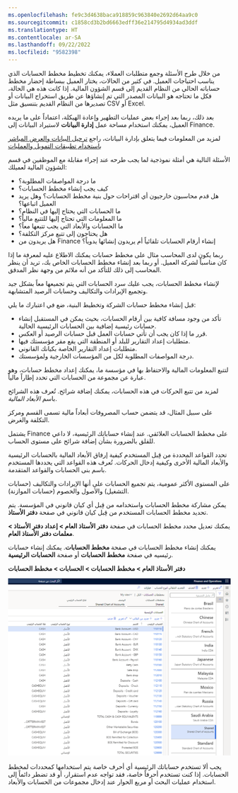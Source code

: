 ```yaml
---
ms.openlocfilehash: fe9c3d4638baca918859c963840e2692d64aa9c0
ms.sourcegitcommit: c1858cd3b2bd6663edff36e214795d4934ad3ddf
ms.translationtype: HT
ms.contentlocale: ar-SA
ms.lasthandoff: 09/22/2022
ms.locfileid: "9582398"
---
```

من خلال طرح الأسئلة وجمع متطلبات العملاء، يمكنك تخطيط مخطط الحسابات الذي يناسب احتياجات العميل. في كثير من الحالات، يختار العميل ببساطة إحضار مخطط حساباته الحالي من النظام القديم إلى قسم الشؤون المالية. إذا كانت هذه هي الحالة، فكل ما تحتاجه هو البيانات المصدر التي تم إنشاؤها عن طريق استخراج البيانات أو تصديرها من النظام القديم بتنسيق مثل CSV أو Excel. 

بعد ذلك، ربما بعد إجراء بعض عمليات التطهير وإعادة الهيكلة، اعتماداً على ما يريده العميل، يمكنك استخدام مساحة عمل **إدارة البيانات** لاستيراد البيانات إلى Finance. 

لمزيد من المعلومات فيما يتعلق بإدارة البيانات، راجع [ترحيل البيانات والعرض المباشر باستخدام تطبيقات التمويل والعمليات](/training/paths/migrate-data-go-live-finance-operations/?azure-portal=true)

الأسئلة التالية هي أمثلة نموذجية لما يجب طرحه عند إجراء مقابلة مع الموظفين في قسم الشؤون المالية لعميلك:

- ما درجة المواصفات المطلوبة؟  
- كيف يجب إنشاء مخطط الحسابات؟
- هل قدم محاسبون خارجيون أي اقتراحات حول بنية مخطط الحسابات؟ وهل يريد العميل اتباعها؟
- ما الحسابات التي يحتاج إليها في النظام؟  
- ما المعلومات التي تحتاج إليها للتتبع مالياً؟  
- ما الحسابات والأبعاد التي يجب تتبعها معاً؟  
- هل يحتاجون إلى تتبع مركز التكلفة؟  
- هل يريدون من Finance إنشاء أرقام الحسابات تلقائياً أم يريدون إنشائها يدوياً؟   

ربما يكون لدى المحاسب مثال على مخطط حسابات يمكنك الاطلاع عليه لمعرفة ما إذا كان مناسباً لشركة العميل.  أو ربما بعد إنشاء مخطط الحسابات الخاص بك، تريد أن ينظر المحاسب إلى ذلك للتأكد من أنه ملائم من وجهة نظر المدقق.  

لإنشاء مخطط الحسابات، يجب عليك سرد الحسابات التي يتم تجميعها معاً بشكل جيد وتجميع الإيرادات والتكاليف وحسابات الرصيد المتشابهة.

قبل إنشاء مخطط حسابات الشركة وتخطيط البنية، ضع في اعتبارك ما يلي: 

- تأكد من وجود مسافة كافية بين أرقام الحسابات، بحيث يمكن في المستقبل إنشاء حسابات رئيسية إضافية بين الحسابات الرئيسية الحالية. 
- قرر ما إذا كان يجب أن تأتي حسابات العمل قبل حسابات الرصيد أو العكس.
- متطلبات إعداد التقارير للبلد أو المنطقة التي يقع مقر مؤسستك فيها.
- متطلبات إعداد التقارير الخاصة بكيانك القانوني.
- درجة المواصفات المطلوبة لكل من المؤسسات الخارجية ولمؤسستك.


لتتبع المعلومات المالية والاحتفاظ بها في مؤسسة ما، يمكنك إعداد مخطط حسابات، وهو عبارة عن مجموعة من الحسابات التي تحدد إطاراً مالياً.
 
لمزيد من تتبع الحركات في هذه الحسابات، يمكنك إضافة شرائح. تُعرف هذه الشرائح باسم *الأبعاد المالية*. 

على سبيل المثال، قد يتضمن حساب المصروفات أبعاداً مالية تسمى القسم ومركز التكلفة والغرض. 

يشتمل Finance على مخطط الحسابات العلائقي.  عند إنشاء حساباتك الرئيسية، لا داعي للقلق بالضرورة بشأن إضافة شرائح على مستوى الحساب.
  
تحدد القواعد المحددة من قِبل المستخدم كيفية إرفاق الأبعاد المالية بالحسابات الرئيسية والأبعاد المالية الأخرى وكيفية إدخال الحركات. تُعرف هذه القواعد التي يحددها المستخدم باسم بنى الحسابات والقواعد المتقدمة.

على المستوى الأكثر عمومية، يتم تجميع الحسابات على أنها الإيرادات والتكاليف (حسابات التشغيل) والأصول والخصوم (حسابات الموازنة).

يمكن مشاركة مخطط الحسابات واستخدامه من قِبل أي كيان قانوني في المؤسسة. يتم تحديد مخطط الحسابات المستخدم من قِبل كيان قانوني في صفحة **دفتر الأستاذ**.

يمكنك تعديل محدد مخطط الحسابات في صفحة **دفتر الأستاذ العام > إعداد دفتر الأستاذ > معلمات دفتر الأستاذ العام**.

يمكنك إنشاء مخطط الحسابات في صفحة **مخطط الحسابات**. يمكنك إنشاء حسابات رئيسيه في صفحة **مخطط الحسابات** أو صفحة **الحسابات الرئيسية**.

**دفتر الأستاذ العام > مخطط الحسابات > الحسابات > مخطط الحسابات** 
 
[![لقطة شاشة لصفحة مخطط الحسابات تعرض الحسابات الرئيسية.](../media/chart-accounts.png)](../media/chart-accounts.png#lightbox)

يجب ألا تستخدم حساباتك الرئيسية أي أحرف خاصة يتم استخدامها كمحددات لمخطط الحسابات. إذا كنت تستخدم أحرفاً خاصة، فقد تواجه عدم استقرار، أو قد تضطر دائماً إلى استخدام عمليات البحث أو مربع الحوار عند إدخال مجموعات من الحسابات والأبعاد.
